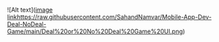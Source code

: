 ![Alt text]([image link](https://raw.githubusercontent.com/SahandNamvar/Mobile-App-Dev-Deal-NoDeal-Game/main/Deal%20or%20No%20Deal%20Game%20UI.png)https://raw.githubusercontent.com/SahandNamvar/Mobile-App-Dev-Deal-NoDeal-Game/main/Deal%20or%20No%20Deal%20Game%20UI.png)

